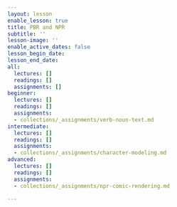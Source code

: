 ```yaml
---
layout: lesson
enable_lesson: true
title: PBR and NPR
subtitle: ''
lesson-image: ''
enable_active_dates: false
lesson_begin_date: 
lesson_end_date: 
all:
  lectures: []
  readings: []
  assignments: []
beginner:
  lectures: []
  readings: []
  assignments:
  - collections/_assignments/verb-noun-text.md
intermediate:
  lectures: []
  readings: []
  assignments:
  - collections/_assignments/character-modeling.md
advanced:
  lectures: []
  readings: []
  assignments:
  - collections/_assignments/npr-comic-rendering.md

---
```

